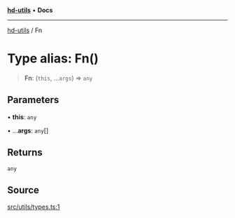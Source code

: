 [**hd-utils**](../README.md) • **Docs**

***

[hd-utils](../globals.md) / Fn

# Type alias: Fn()

> **Fn**: (`this`, ...`args`) => `any`

## Parameters

• **this**: `any`

• ...**args**: `any`[]

## Returns

`any`

## Source

[src/utils/types.ts:1](https://github.com/AhmadHddad/h-utils/blob/5c76ff5de068cee019fc632d9da2e395721bb48f/src/utils/types.ts#L1)
